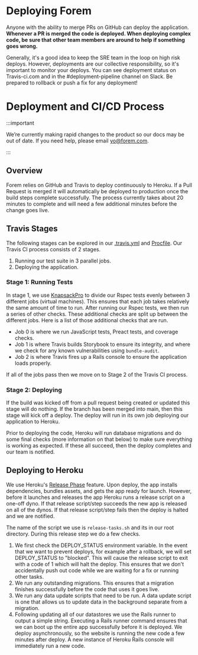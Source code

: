 # Deploying Forem

Anyone with the ability to merge PRs on GitHub can deploy the application.
**Whenever a PR is merged the code is deployed. When deploying complex code, be
sure that other team members are around to help if something goes wrong.**

Generally, it's a good idea to keep the SRE team in the loop on high risk
deploys. However, deployments are our collective responsibility, so it's
important to monitor your deploys. You can see deployment status on
Travis-ci.com and in the #deployment-pipeline channel on Slack. Be prepared to
rollback or push a fix for any deployment!

# Deployment and CI/CD Process

:::important

We’re currently making rapid changes to the product so our docs may be out of date. If you need help, please email [yo@forem.com](mailto:yo@forem.com).

:::

## Overview

Forem relies on GitHub and Travis to deploy continuously to Heroku. If a Pull
Request is merged it will automatically be deployed to production once the build
steps complete successfully. The process currently takes about 20 minutes to
complete and will need a few additional minutes before the change goes live.

## Travis Stages

The following stages can be explored in our
[.travis.yml](https://github.com/forem/forem/blob/main/.travis.yml) and
[Procfile](https://github.com/forem/forem/blob/main/Procfile). Our Travis CI
process consists of 2 stages.

1. Running our test suite in 3 parallel jobs.
2. Deploying the application.

### Stage 1: Running Tests

In stage 1, we use [KnapsackPro](https://knapsackpro.com/) to divide our Rspec
tests evenly between 3 different jobs (virtual machines). This ensures that each
job takes relatively the same amount of time to run. After running our Rspec
tests, we then run a series of other checks. These additional checks are split
up between the different jobs. Here is a list of those additional checks that
are run.

- Job 0 is where we run JavaScript tests, Preact tests, and coverage checks.
- Job 1 is where Travis builds Storybook to ensure its integrity, and where we
  check for any known vulnerabilities using `bundle-audit`.
- Job 2 is where Travis fires up a Rails console to ensure the application loads
  properly.

If all of the jobs pass then we move on to Stage 2 of the Travis CI process.

### Stage 2: Deploying

If the build was kicked off from a pull request being created or updated this
stage will do nothing. If the branch has been merged into main, then this stage
will kick off a deploy. The deploy will run in its own job deploying our
application to Heroku.

Prior to deploying the code, Heroku will run database migrations and do some
final checks (more information on that below) to make sure everything is working
as expected. If these all succeed, then the deploy completes and our team is
notified.

## Deploying to Heroku

We use Heroku's
[Release Phase](https://devcenter.heroku.com/articles/release-phase) feature.
Upon deploy, the app installs dependencies, bundles assets, and gets the app
ready for launch. However, before it launches and releases the app Heroku runs a
release script on a one-off dyno. If that release script/step succeeds the new
app is released on all of the dynos. If that release script/step fails then the
deploy is halted and we are notified.

The name of the script we use is `release-tasks.sh` and its in our root
directory. During this release step we do a few checks.

1. We first check the DEPLOY_STATUS environment variable. In the event that we
   want to prevent deploys, for example after a rollback, we will set
   DEPLOY_STATUS to "blocked". This will cause the release script to exit with a
   code of 1 which will halt the deploy. This ensures that we don't accidentally
   push out code while we are waiting for a fix or running other tasks.
2. We run any outstanding migrations. This ensures that a migration finishes
   successfully before the code that uses it goes live.
3. We run any data update scripts that need to be run. A data update script is
   one that allows us to update data in the background separate from a
   migration.
4. Following updating all of our datastores we use the Rails runner to output a
   simple string. Executing a Rails runner command ensures that we can boot up
   the entire app successfully before it is deployed. We deploy asynchronously,
   so the website is running the new code a few minutes after deploy. A new
   instance of Heroku Rails console will immediately run a new code.
